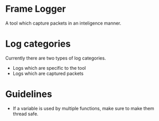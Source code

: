 # Frame Logger
A tool which capture packets in an inteligence manner.

# Log categories
Currently there are two types of log categories.

* Logs which are specific to the tool
* Logs which are captured packets

# Guidelines
    
* If a variable is used by multiple functions, make sure to make them thread safe.
